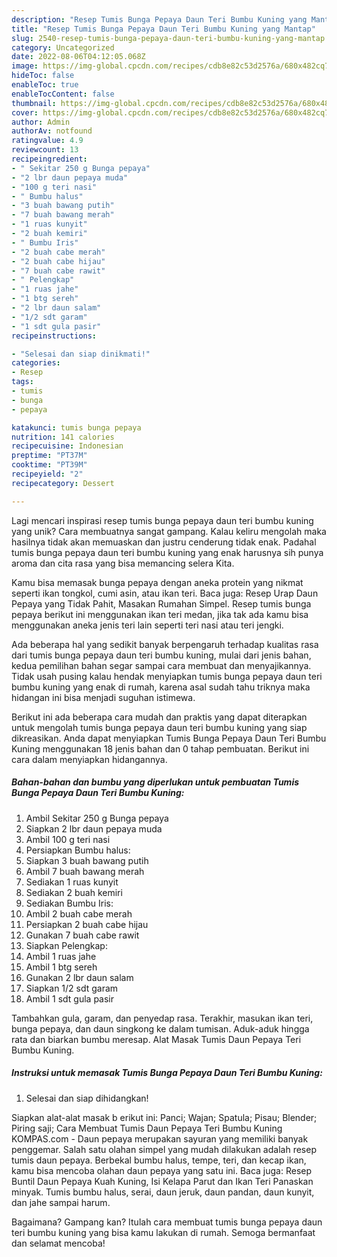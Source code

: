 ```yaml
---
description: "Resep Tumis Bunga Pepaya Daun Teri Bumbu Kuning yang Mantap"
title: "Resep Tumis Bunga Pepaya Daun Teri Bumbu Kuning yang Mantap"
slug: 2540-resep-tumis-bunga-pepaya-daun-teri-bumbu-kuning-yang-mantap
category: Uncategorized
date: 2022-08-06T04:12:05.068Z
image: https://img-global.cpcdn.com/recipes/cdb8e82c53d2576a/680x482cq70/tumis-bunga-pepaya-daun-teri-bumbu-kuning-foto-resep-utama.jpg
hideToc: false
enableToc: true
enableTocContent: false
thumbnail: https://img-global.cpcdn.com/recipes/cdb8e82c53d2576a/680x482cq70/tumis-bunga-pepaya-daun-teri-bumbu-kuning-foto-resep-utama.jpg
cover: https://img-global.cpcdn.com/recipes/cdb8e82c53d2576a/680x482cq70/tumis-bunga-pepaya-daun-teri-bumbu-kuning-foto-resep-utama.jpg
author: Admin
authorAv: notfound
ratingvalue: 4.9
reviewcount: 13
recipeingredient:
- " Sekitar 250 g Bunga pepaya"
- "2 lbr daun pepaya muda"
- "100 g teri nasi"
- " Bumbu halus"
- "3 buah bawang putih"
- "7 buah bawang merah"
- "1 ruas kunyit"
- "2 buah kemiri"
- " Bumbu Iris"
- "2 buah cabe merah"
- "2 buah cabe hijau"
- "7 buah cabe rawit"
- " Pelengkap"
- "1 ruas jahe"
- "1 btg sereh"
- "2 lbr daun salam"
- "1/2 sdt garam"
- "1 sdt gula pasir"
recipeinstructions:

- "Selesai dan siap dinikmati!"
categories:
- Resep
tags:
- tumis
- bunga
- pepaya

katakunci: tumis bunga pepaya 
nutrition: 141 calories
recipecuisine: Indonesian
preptime: "PT37M"
cooktime: "PT39M"
recipeyield: "2"
recipecategory: Dessert

---
```





Lagi mencari inspirasi resep tumis bunga pepaya daun teri bumbu kuning yang unik? Cara membuatnya sangat gampang. Kalau keliru mengolah maka hasilnya tidak akan memuaskan dan justru cenderung tidak enak. Padahal tumis bunga pepaya daun teri bumbu kuning yang enak harusnya sih punya aroma dan cita rasa yang bisa memancing selera Kita.





Kamu bisa memasak bunga pepaya dengan aneka protein yang nikmat seperti ikan tongkol, cumi asin, atau ikan teri. Baca juga: Resep Urap Daun Pepaya yang Tidak Pahit, Masakan Rumahan Simpel. Resep tumis bunga pepaya berikut ini menggunakan ikan teri medan, jika tak ada kamu bisa menggunakan aneka jenis teri lain seperti teri nasi atau teri jengki.

Ada beberapa hal yang sedikit banyak berpengaruh terhadap kualitas rasa dari tumis bunga pepaya daun teri bumbu kuning, mulai dari jenis bahan, kedua pemilihan bahan segar sampai cara membuat dan menyajikannya. Tidak usah pusing kalau hendak menyiapkan tumis bunga pepaya daun teri bumbu kuning yang enak di rumah, karena asal sudah tahu triknya maka hidangan ini bisa menjadi suguhan istimewa.






Berikut ini ada beberapa cara mudah dan praktis yang dapat diterapkan untuk mengolah tumis bunga pepaya daun teri bumbu kuning yang siap dikreasikan. Anda dapat menyiapkan Tumis Bunga Pepaya Daun Teri Bumbu Kuning menggunakan 18 jenis bahan dan 0 tahap pembuatan. Berikut ini cara dalam menyiapkan hidangannya.

<!--inarticleads1-->

##### Bahan-bahan dan bumbu yang diperlukan untuk pembuatan Tumis Bunga Pepaya Daun Teri Bumbu Kuning:

1. Ambil  Sekitar 250 g Bunga pepaya
1. Siapkan 2 lbr daun pepaya muda
1. Ambil 100 g teri nasi
1. Persiapkan  Bumbu halus:
1. Siapkan 3 buah bawang putih
1. Ambil 7 buah bawang merah
1. Sediakan 1 ruas kunyit
1. Sediakan 2 buah kemiri
1. Sediakan  Bumbu Iris:
1. Ambil 2 buah cabe merah
1. Persiapkan 2 buah cabe hijau
1. Gunakan 7 buah cabe rawit
1. Siapkan  Pelengkap:
1. Ambil 1 ruas jahe
1. Ambil 1 btg sereh
1. Gunakan 2 lbr daun salam
1. Siapkan 1/2 sdt garam
1. Ambil 1 sdt gula pasir


Tambahkan gula, garam, dan penyedap rasa. Terakhir, masukan ikan teri, bunga pepaya, dan daun singkong ke dalam tumisan. Aduk-aduk hingga rata dan biarkan bumbu meresap. Alat Masak Tumis Daun Pepaya Teri Bumbu Kuning. 

<!--inarticleads2-->

##### Instruksi untuk memasak Tumis Bunga Pepaya Daun Teri Bumbu Kuning:


1. Selesai dan siap dihidangkan!

Siapkan alat-alat masak b erikut ini: Panci; Wajan; Spatula; Pisau; Blender; Piring saji; Cara Membuat Tumis Daun Pepaya Teri Bumbu Kuning KOMPAS.com - Daun pepaya merupakan sayuran yang memiliki banyak penggemar. Salah satu olahan simpel yang mudah dilakukan adalah resep tumis daun pepaya. Berbekal bumbu halus, tempe, teri, dan kecap ikan, kamu bisa mencoba olahan daun pepaya yang satu ini. Baca juga: Resep Buntil Daun Pepaya Kuah Kuning, Isi Kelapa Parut dan Ikan Teri Panaskan minyak. Tumis bumbu halus, serai, daun jeruk, daun pandan, daun kunyit, dan jahe sampai harum. 

Bagaimana? Gampang kan? Itulah cara membuat tumis bunga pepaya daun teri bumbu kuning yang bisa kamu lakukan di rumah. Semoga bermanfaat dan selamat mencoba!
